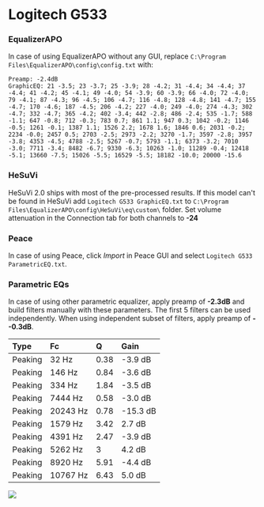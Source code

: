 # Logitech G533

### EqualizerAPO
In case of using EqualizerAPO without any GUI, replace `C:\Program Files\EqualizerAPO\config\config.txt`
with:
```
Preamp: -2.4dB
GraphicEQ: 21 -3.5; 23 -3.7; 25 -3.9; 28 -4.2; 31 -4.4; 34 -4.4; 37 -4.4; 41 -4.2; 45 -4.1; 49 -4.0; 54 -3.9; 60 -3.9; 66 -4.0; 72 -4.0; 79 -4.1; 87 -4.3; 96 -4.5; 106 -4.7; 116 -4.8; 128 -4.8; 141 -4.7; 155 -4.7; 170 -4.6; 187 -4.5; 206 -4.2; 227 -4.0; 249 -4.0; 274 -4.3; 302 -4.7; 332 -4.7; 365 -4.2; 402 -3.4; 442 -2.8; 486 -2.4; 535 -1.7; 588 -1.1; 647 -0.8; 712 -0.3; 783 0.7; 861 1.1; 947 0.3; 1042 -0.2; 1146 -0.5; 1261 -0.1; 1387 1.1; 1526 2.2; 1678 1.6; 1846 0.6; 2031 -0.2; 2234 -0.0; 2457 0.5; 2703 -2.5; 2973 -2.2; 3270 -1.7; 3597 -2.8; 3957 -3.8; 4353 -4.5; 4788 -2.5; 5267 -0.7; 5793 -1.1; 6373 -3.2; 7010 -3.0; 7711 -3.4; 8482 -6.7; 9330 -6.3; 10263 -1.0; 11289 -0.4; 12418 -5.1; 13660 -7.5; 15026 -5.5; 16529 -5.5; 18182 -10.0; 20000 -15.6
```

### HeSuVi
HeSuVi 2.0 ships with most of the pre-processed results. If this model can't be found in HeSuVi add
`Logitech G533 GraphicEQ.txt` to `C:\Program Files\EqualizerAPO\config\HeSuVi\eq\custom\` folder.
Set volume attenuation in the Connection tab for both channels to **-24**

### Peace
In case of using Peace, click *Import* in Peace GUI and select `Logitech G533 ParametricEQ.txt`.

### Parametric EQs
In case of using other parametric equalizer, apply preamp of **-2.3dB** and build filters manually
with these parameters. The first 5 filters can be used independently.
When using independent subset of filters, apply preamp of **--0.3dB**.

| Type    | Fc       |    Q | Gain     |
|:--------|:---------|:-----|:---------|
| Peaking | 32 Hz    | 0.38 | -3.9 dB  |
| Peaking | 146 Hz   | 0.84 | -3.6 dB  |
| Peaking | 334 Hz   | 1.84 | -3.5 dB  |
| Peaking | 7444 Hz  | 0.58 | -3.0 dB  |
| Peaking | 20243 Hz | 0.78 | -15.3 dB |
| Peaking | 1579 Hz  | 3.42 | 2.7 dB   |
| Peaking | 4391 Hz  | 2.47 | -3.9 dB  |
| Peaking | 5262 Hz  | 3    | 4.2 dB   |
| Peaking | 8920 Hz  | 5.91 | -4.4 dB  |
| Peaking | 10767 Hz | 6.43 | 5.0 dB   |

![](https://raw.githubusercontent.com/jaakkopasanen/AutoEq/master/results/rtings/avg/Logitech%20G533/Logitech%20G533.png)